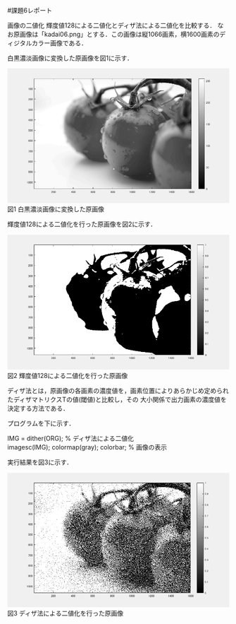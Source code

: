 #課題6レポート

画像の二値化
輝度値128による二値化とディザ法による二値化を比較する．
なお原画像は「kadai06.png」とする．この画像は縦1066画素，横1600画素のディジタルカラー画像である．

白黒濃淡画像に変換した原画像を図1に示す．

![原画像](https://github.com/ogata3/lecture_image_processing/blob/master/kadai06/kadai6_1.png?raw=true)
図1 白黒濃淡画像に変換した原画像

輝度値128による二値化を行った原画像を図2に示す．

![原画像](https://github.com/ogata3/lecture_image_processing/blob/master/kadai06/kadai6_2.png?raw=true)
図2 輝度値128による二値化を行った原画像

ディザ法とは，原画像の各画素の濃度値を，画素位置によりあらかじめ定められたディザマトリクスTの値(閾値)と比較し，その
大小関係で出力画素の濃度値を決定する方法である．

プログラムを下に示す．

IMG = dither(ORG); % ディザ法による二値化  
imagesc(IMG); colormap(gray); colorbar; % 画像の表示

実行結果を図3に示す．

![原画像](https://github.com/ogata3/lecture_image_processing/blob/master/kadai06/kadai6_3.png?raw=true)
図3 ディザ法による二値化を行った原画像
